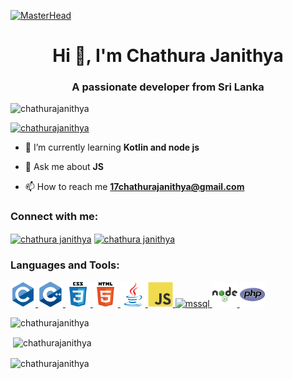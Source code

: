 [![MasterHead](https://png.pngtree.com/png-vector/20230903/ourmid/pngtree-stylized-3d-website-developer-character-illustration-png-image_9953712.png)]()



<h1 align="center">Hi 👋, I'm Chathura Janithya</h1>
<h3 align="center">A passionate developer from Sri Lanka</h3>


<p align="left"> <img src="https://komarev.com/ghpvc/?username=chathurajanithya&label=Profile%20views&color=0e75b6&style=flat" alt="chathurajanithya" /> </p>

<p align="left"> <a href="https://github.com/ryo-ma/github-profile-trophy"><img src="https://github-profile-trophy.vercel.app/?username=chathurajanithya" alt="chathurajanithya" /></a> </p>

- 🌱 I’m currently learning **Kotlin and node js**

- 💬 Ask me about **JS**

- 📫 How to reach me **17chathurajanithya@gmail.com**

<h3 align="left">Connect with me:</h3>
<p align="left">
<a href="https://www.facebook.com/chathura.janithya.9" target="blank"><img align="center" src="https://raw.githubusercontent.com/rahuldkjain/github-profile-readme-generator/master/src/images/icons/Social/facebook.svg" alt="chathura janithya" height="30" width="40" /></a>
<a href="[https://instagram.com/chathura janithya](https://www.instagram.com/c_h_a_t_h_u_r_aj_a_n_i_t_h_y_a/)" target="blank"><img align="center" src="https://raw.githubusercontent.com/rahuldkjain/github-profile-readme-generator/master/src/images/icons/Social/instagram.svg" alt="chathura janithya" height="30" width="40" /></a>
</p>

<h3 align="left">Languages and Tools:</h3>
<p align="left"> <a href="https://www.cprogramming.com/" target="_blank" rel="noreferrer"> <img src="https://raw.githubusercontent.com/devicons/devicon/master/icons/c/c-original.svg" alt="c" width="40" height="40"/> </a> <a href="https://www.w3schools.com/cpp/" target="_blank" rel="noreferrer"> <img src="https://raw.githubusercontent.com/devicons/devicon/master/icons/cplusplus/cplusplus-original.svg" alt="cplusplus" width="40" height="40"/> </a> <a href="https://www.w3schools.com/css/" target="_blank" rel="noreferrer"> <img src="https://raw.githubusercontent.com/devicons/devicon/master/icons/css3/css3-original-wordmark.svg" alt="css3" width="40" height="40"/> </a> <a href="https://www.w3.org/html/" target="_blank" rel="noreferrer"> <img src="https://raw.githubusercontent.com/devicons/devicon/master/icons/html5/html5-original-wordmark.svg" alt="html5" width="40" height="40"/> </a> <a href="https://www.java.com" target="_blank" rel="noreferrer"> <img src="https://raw.githubusercontent.com/devicons/devicon/master/icons/java/java-original.svg" alt="java" width="40" height="40"/> </a> <a href="https://developer.mozilla.org/en-US/docs/Web/JavaScript" target="_blank" rel="noreferrer"> <img src="https://raw.githubusercontent.com/devicons/devicon/master/icons/javascript/javascript-original.svg" alt="javascript" width="40" height="40"/> </a> <a href="https://www.microsoft.com/en-us/sql-server" target="_blank" rel="noreferrer"> <img src="https://www.svgrepo.com/show/303229/microsoft-sql-server-logo.svg" alt="mssql" width="40" height="40"/> </a> <a href="https://nodejs.org" target="_blank" rel="noreferrer"> <img src="https://raw.githubusercontent.com/devicons/devicon/master/icons/nodejs/nodejs-original-wordmark.svg" alt="nodejs" width="40" height="40"/> </a> <a href="https://www.php.net" target="_blank" rel="noreferrer"> <img src="https://raw.githubusercontent.com/devicons/devicon/master/icons/php/php-original.svg" alt="php" width="40" height="40"/> </a> </p>

<p><img align="left" src="https://github-readme-stats.vercel.app/api/top-langs?username=chathurajanithya&show_icons=true&locale=en&layout=compact" alt="chathurajanithya" /></p>
</br>
<p>&nbsp;<img align="center" src="https://github-readme-stats.vercel.app/api?username=chathurajanithya&show_icons=true&locale=en" alt="chathurajanithya" /></p>

<p><img align="center" src="https://github-readme-streak-stats.herokuapp.com/?user=chathurajanithya&" alt="chathurajanithya" /></p>
